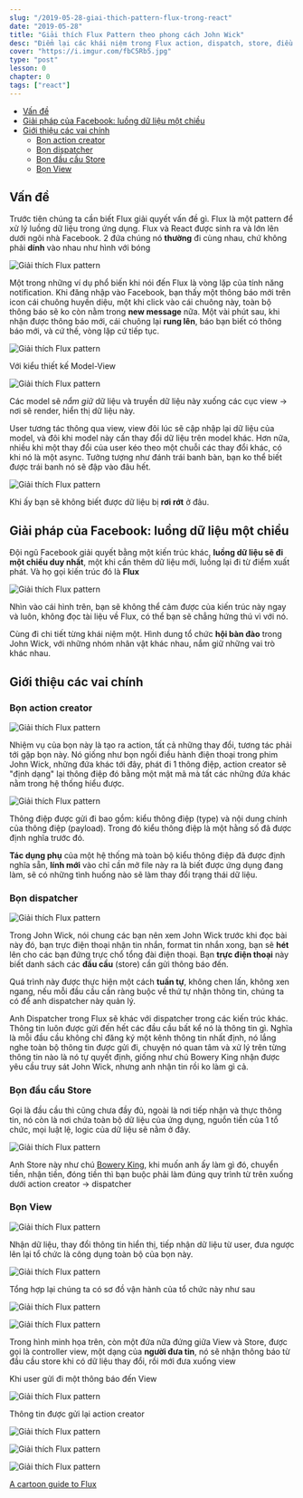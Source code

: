 ```yaml
---
slug: "/2019-05-28-giai-thich-pattern-flux-trong-react"
date: "2019-05-28"
title: "Giải thích Flux Pattern theo phong cách John Wick"
desc: "Điểm lại các khái niệm trong Flux action, dispatch, store, điều kiện tiên quyết đề đọc bài này là nên xem lại John Wick"
cover: "https://i.imgur.com/fbC5Rb5.jpg"
type: "post"
lesson: 0
chapter: 0
tags: ["react"]
---
```


<!-- TOC -->

- [Vấn đề](#v%E1%BA%A5n-%C4%91%E1%BB%81)
- [Giải pháp của Facebook: luồng dữ liệu một chiều](#gi%E1%BA%A3i-ph%C3%A1p-c%E1%BB%A7a-facebook-lu%E1%BB%93ng-d%E1%BB%AF-li%E1%BB%87u-m%E1%BB%99t-chi%E1%BB%81u)
- [Giới thiệu các vai chính](#gi%E1%BB%9Bi-thi%E1%BB%87u-c%C3%A1c-vai-ch%C3%ADnh)
  - [Bọn action creator](#b%E1%BB%8Dn-action-creator)
  - [Bọn dispatcher](#b%E1%BB%8Dn-dispatcher)
  - [Bọn đầu cầu Store](#b%E1%BB%8Dn-%C4%91%E1%BA%A7u-c%E1%BA%A7u-store)
  - [Bọn View](#b%E1%BB%8Dn-view)

<!-- /TOC -->


## Vấn đề

Trước tiên chúng ta cần biết Flux giải quyết vấn đề gì. Flux là một pattern để xử lý luồng dữ liệu trong ứng dụng. Flux và React được sinh ra và lớn lên dưới ngôi nhà Facebook. 2 đứa chúng nó **thường** đi cùng nhau, chứ không phải **dính** vào nhau như hình với bóng

![Giải thích Flux pattern](https://cdn-images-1.medium.com/max/800/1*EfeNEshl8-uwZSuUw275Ag.png)

Một trong những ví dụ phổ biến khi nói đến Flux là vòng lặp của tính năng notification. Khi đăng nhập vào Facebook, bạn thấy một thông báo mới trên icon cái chuông huyền diệu, một khi click vào cái chuông này, toàn bộ thông báo sẽ ko còn nằm trong **new message** nữa. Một vài phút sau, khi nhận được thông báo mới, cái chuông lại **rung lên**, báo bạn biết có thông báo mới, và cứ thế, vòng lặp cứ tiếp tục.

![Giải thích Flux pattern](https://cdn-images-1.medium.com/max/800/1*4xc1FzIHWiyAvb1iAQKSqQ.png)

Với kiểu thiết kế Model-View

![Giải thích Flux pattern](https://cdn-images-1.medium.com/max/800/1*OcTeAqv8AU_z-O2HuucmeA.png)

Các model sẽ *nắm giữ* dữ liệu và truyền dữ liệu này xuống các cục view -> nơi sẽ render, hiển thị dữ liệu này.

User tương tác thông qua view, view đôi lúc sẽ cập nhập lại dữ liệu của model, và đôi khi model này cần thay đổi dữ liệu trên model khác. Hơn nữa, nhiều khi một thay đổi của user kéo theo một chuỗi các thay đổi khác, có khi nó là một async. Tưởng tượng như đánh trái banh bàn, bạn ko thể biết được trái banh nó sẽ đập vào đâu hết.

![Giải thích Flux pattern](https://cdn-images-1.medium.com/max/400/1*7myoHOaUyFEmPC-dj61CKw.png)

Khi ấy bạn sẽ không biết được dữ liệu bị **rơi rớt** ở đâu.

## Giải pháp của Facebook: luồng dữ liệu một chiều

Đội ngũ Facebook giải quyết bằng một kiến trúc khác, **luồng dữ liệu sẽ đi một chiều duy nhất**, một khi cần thêm dữ liệu mới, luồng lại đi từ điểm xuất phát. Và họ gọi kiến trúc đó là **Flux**

![Giải thích Flux pattern](https://cdn-images-1.medium.com/max/1600/1*lZM0yU9ExEMd7DggVxXkxA.png)

Nhìn vào cái hình trên, bạn sẽ không thể cảm được của kiến trúc này ngay và luôn, không đọc tài liệu về Flux, có thể bạn sẽ chẳng hứng thú vì với nó.

Cùng đi chi tiết từng khái niệm một. Hình dung tổ chức **hội bàn đào** trong John Wick, với những nhóm nhân vật khác nhau, nắm giữ những vai trò khác nhau.

## Giới thiệu các vai chính

### Bọn action creator

![Giải thích Flux pattern](https://i.imgur.com/e2UBmM4.png)

Nhiệm vụ của bọn này là tạo ra action, tất cả những thay đổi, tương tác phải tới gặp bọn này. Nó giống như bọn ngồi điều hành điện thoại trong phim John Wick, những đứa khác tới đây, phát đi 1 thông điệp, action creator sẽ "định dạng" lại thông điệp đó bằng một mật mã mà tất các những đứa khác nằm trong hệ thống hiểu được.

![Giải thích Flux pattern](https://i.imgur.com/lsLrRSV.png)

Thông điệp được gửi đi bao gồm: kiểu thông điệp (type) và nội dung chính của thông điệp (payload). Trong đó kiểu thông điệp là một hằng số đã được định nghĩa trước đó.

**Tác dụng phụ** của một hệ thống mà toàn bộ kiểu thông điệp đã được định nghĩa sẵn, **lính mới** vào chỉ cần mở file này ra là biết được ứng dụng đang làm, sẽ có những tình huống nào sẽ làm thay đổi trạng thái dữ liệu.

### Bọn dispatcher

![Giải thích Flux pattern](https://i.imgur.com/nnQAAj6.png)

Trong John Wick, nói chung các bạn nên xem John Wick trước khi đọc bài này đó, bạn trực điện thoại nhận tin nhắn, format tin nhắn xong, bạn sẽ **hét** lên cho các bạn đứng trực chổ tổng đài điện thoại. Bạn **trực điện thoại** này biết danh sách các **đầu cầu** (store) cần gửi thông báo đến.

Quá trình này được thực hiện một cách **tuần tự**, không chen lấn, không xen ngang, nếu mỗi đầu cầu cần ràng buộc về thứ tự nhận thông tin, chúng ta có để anh dispatcher này quản lý.

Anh Dispatcher trong Flux sẽ khác với dispatcher trong các kiến trúc khác. Thông tin luôn được gửi đến hết các đầu cầu bất kể nó là thông tin gì. Nghĩa là mỗi đầu cầu không chỉ đăng ký một kênh thông tin nhất định, nó lắng nghe toàn bộ thông tin được gửi đi, chuyện nó quan tâm và xử lý trên từng thông tin nào là nó tự quyết định, giống như chú Bowery King nhận được yêu cầu truy sát John Wick, nhưng anh nhận tin rồi ko làm gì cả.

### Bọn đầu cầu Store

Gọi là đầu cầu thì cũng chưa đầy đủ, ngoài là nơi tiếp nhận và thực thông tin, nó còn là nơi chứa toàn bộ dữ liệu của ứng dụng, nguồn tiền của 1 tổ chức, mọi luật lệ, logic của dữ liệu sẽ nằm ở đây.

![Giải thích Flux pattern](https://media.comicbook.com/2019/05/john-wick-bowery-king-1171365-1280x0.jpeg)

Anh Store này như chú [Bowery King](https://www.imdb.com/title/tt6146586/characters/nm0000401?ref_=tt_cl_t4), khi muốn anh ấy làm gì đó, chuyển tiền, nhận tiền, đóng tiền thì bạn buộc phải làm đúng quy trình từ trên xuống dưới action creator -> dispatcher

### Bọn View

![Giải thích Flux pattern](https://m.media-amazon.com/images/M/MV5BNTQ2MWYyYTMtOTg3NC00MjA1LWFmMTUtOWRjMWViMWIxZTBmXkEyXkFqcGdeQXVyNTc5OTMwOTQ@._V1_SY1000_CR0,0,1499,1000_AL_.jpg)

Nhận dữ liệu, thay đổi thông tin hiển thị, tiếp nhận dữ liệu từ user, đưa ngược lên lại tổ chức là công dụng toàn bộ của bọn này.

![Giải thích Flux pattern](https://cdn-images-1.medium.com/max/800/1*MY5xNk_JeKvGsGdywYD4EA.png)

Tổng hợp lại chúng ta có sơ đồ vận hành của tổ chức này như sau

![Giải thích Flux pattern](https://cdn-images-1.medium.com/max/1600/1*GHrusKRFhQ0Y6rrwjqI6QQ.png)

![Giải thích Flux pattern](https://cdn-images-1.medium.com/max/1600/1*66hoDpUhczSXrgH2cUUasw.png)

Trong hình minh họa trên, còn một đứa nữa đứng giữa View và Store, được gọi là controller view, một dạng của **người đưa tin**, nó sẽ nhận thông báo từ đầu cầu store khi có dữ liệu thay đổi, rồi mới đưa xuống view

Khi user gửi đi một thông báo đến View

![Giải thích Flux pattern](https://cdn-images-1.medium.com/max/1600/1*SusQ7Aip2fSWg6raQtPSnA.png)

Thông tin được gửi lại action creator

![Giải thích Flux pattern](https://cdn-images-1.medium.com/max/1600/1*dkm9qsWuD9DtXzH-u-DjJQ.png)

![Giải thích Flux pattern](https://cdn-images-1.medium.com/max/1600/1*RLrImTDeArSMoA4kZsajLQ.png)

![Giải thích Flux pattern](https://cdn-images-1.medium.com/max/1600/1*fWBaUg9-_1-V5M2YQBWhWg.png)



<a target="_blank" rel="noopener noreferrer" href="https://code-cartoons.com/a-cartoon-guide-to-flux-6157355ab207">A cartoon guide to Flux
</a>




